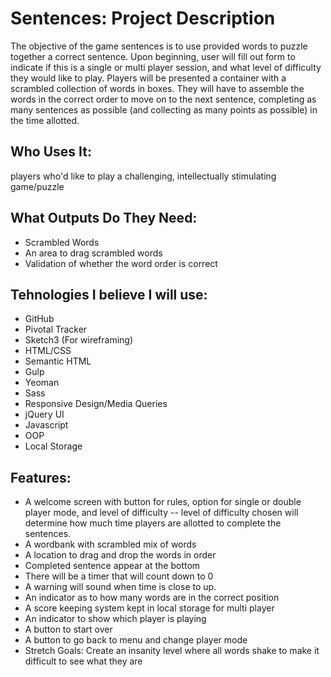 <h1>Sentences: Project Description</h1>
<p>The objective of the game sentences is to use provided words to puzzle together a correct sentence. Upon beginning, user will fill out form to indicate if this is a single or multi player session, and what level of difficulty they would like to play. Players will be presented a container with a scrambled collection of words in boxes. They will have to assemble the words in the correct order to move on to the next sentence, completing as many sentences as possible (and collecting as many points as possible) in the time allotted.</p>
<h2>Who Uses It: </h2>
<p>players who'd like to play a challenging, intellectually stimulating game/puzzle</h2>
<h2>What Outputs Do They Need: </h2>
<ul>
  <li>Scrambled Words</li>
  <li>An area to drag scrambled words</li>
  <li>Validation of whether the word order is correct</li>
</ul>
<h2>Tehnologies I believe I will use:</h2>
<ul>
  <li>GitHub</li>
  <li>Pivotal Tracker</li>
  <li>Sketch3 (For wireframing)</li>
  <li>HTML/CSS</li>
  <li>Semantic HTML</li>
  <li>Gulp</li>
  <li>Yeoman</li>
  <li>Sass</li>
  <li>Responsive Design/Media Queries</li>
  <li>jQuery UI</li>
  <li>Javascript</li>
  <li>OOP</li>
  <li>Local Storage</li>
</ul>
<h2>Features:</h2>
<ul>
  <li>A welcome screen with button for rules, option for single or double player mode, and level of difficulty -- level of difficulty chosen will determine how much time players are allotted to complete the sentences.</li>
  <li>A wordbank with scrambled mix of words</li>
  <li>A location to drag and drop the words in order</li>
  <li>Completed sentence appear at the bottom</li>
  <li>There will be a timer that will count down to 0</li>
  <li>A warning will sound when time is close to up.</li>
  <li>An indicator as to how many words are in the correct position</li>
  <li>A score keeping system kept in local storage for multi player</li>
  <li>An indicator to show which player is playing</li>
  <li>A button to start over</li>
  <li>A button to go back to menu and change player mode</li>
  <li>Stretch Goals: Create an insanity level where all words shake to make it difficult to see what they are</li>
</ul>